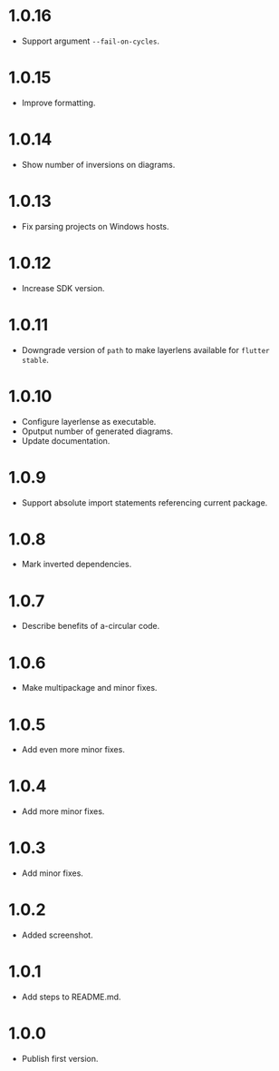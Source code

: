 # 1.0.16

* Support argument `--fail-on-cycles`.

# 1.0.15

* Improve formatting.

# 1.0.14

* Show number of inversions on diagrams.

# 1.0.13

* Fix parsing projects on Windows hosts.

# 1.0.12

* Increase SDK version.

# 1.0.11

* Downgrade version of `path` to make layerlens available for `flutter stable`.

# 1.0.10

* Configure layerlense as executable.
* Oputput number of generated diagrams.
* Update documentation.

# 1.0.9

* Support absolute import statements referencing current package.

# 1.0.8

* Mark inverted dependencies.

# 1.0.7

* Describe benefits of a-circular code.

# 1.0.6

* Make multipackage and minor fixes.

# 1.0.5

* Add even more minor fixes.

# 1.0.4

* Add more minor fixes.

# 1.0.3

* Add minor fixes.

# 1.0.2

* Added screenshot.

# 1.0.1

* Add steps to README.md.

# 1.0.0

* Publish first version.
